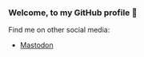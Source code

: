 ### Welcome, to my GitHub profile 👋

Find me on other social media:
  * <a rel="me" href="https://mastodon.fabianstadler.com/@admin">Mastodon</a>
